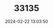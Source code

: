 ---
title: "33135"
category: "Shorea platycarpa"
draft: false
date: 2024-02-22 13:03:50
languages:
  English: ["Light Red Meranti"]
  Undetermined: ["Mang Tembaga"]
  Indonesian: ["Meanti Merah"]
---